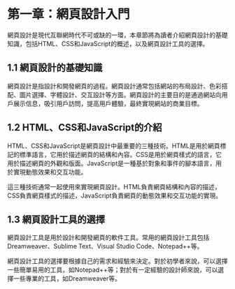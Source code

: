 # 第一章：網頁設計入門

網頁設計是現代互聯網時代不可或缺的一環，本章節將為讀者介紹網頁設計的基礎知識，包括HTML、CSS和JavaScript的概述，以及網頁設計工具的選擇。

## 1.1 網頁設計的基礎知識

網頁設計是指設計和開發網頁的過程。網頁設計通常包括網站的布局設計、色彩搭配、圖片選擇、字體設計、交互設計等方面。網頁設計的主要目的是通過網站向用戶展示信息，吸引用戶訪問，提高用戶體驗，最終實現網站的商業目標。

## 1.2 HTML、CSS和JavaScript的介紹

HTML、CSS和JavaScript是網頁設計中最重要的三種技術。HTML是用於網頁標記的標準語言，它用於描述網頁的結構和內容。CSS是用於網頁樣式的語言，它用於描述網頁的外觀和版面。JavaScript是一種基於對象和事件的腳本語言，用於實現動態效果和交互功能。

這三種技術通常一起使用來實現網頁設計。HTML負責網頁結構和內容的描述，CSS負責網頁樣式的描述，JavaScript負責網頁的動態效果和交互功能的實現。

## 1.3 網頁設計工具的選擇

網頁設計工具是用於設計和開發網頁的軟件工具。常用的網頁設計工具包括Dreamweaver、Sublime Text、Visual Studio Code、Notepad++等。

網頁設計工具的選擇要根據自己的需求和經驗來決定。對於初學者來說，可以選擇一些簡單易用的工具，如Notepad++等；對於有一定經驗的設計師來說，可以選擇一些專業的工具，如Dreamweaver等。
